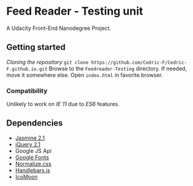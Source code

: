 # Feed Reader - Testing unit

A Udacity Front-End Nanodegree Project.

## Getting started

*Cloning the repository*
`git clone https://github.com/Cedric-F/Cedric-F.github.io.git`
Browse to the `Feedreader-Testing` directory. If needed, move it somewhere else.
Open `index.html` in favorite browser.

### Compatibility

Unlikely to work on *IE 11* due to *_ES6_* features.

## Dependencies

* [Jasmine 2.1](https://jasmine.github.io/)
* [jQuery 2.1](https://jquery.com/)
* Google JS Api
* [Google Fonts](https://fonts.google.com/)
* [Normalize.css](https://necolas.github.io/normalize.css/)
* [Handlebars.js](https://handlebarsjs.com/)
* [IcoMoon](https://icomoon.io/)